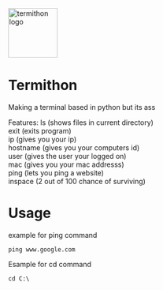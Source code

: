 <img src="https://raw.githubusercontent.com/IdkDwij/Termithon/main/termithon.ico" alt="termithon logo" height="100px">

# Termithon
Making a terminal based in python but its ass

Features:
ls (shows files in current directory)<br>
exit (exits program)<br>
ip (gives you your ip)<br>
hostname (gives you your computers id)<br>
user (gives the user your logged on)<br>
mac (gives you your mac addresss)<br>
ping (lets you ping a website)<br>
inspace (2 out of 100 chance of surviving)
# Usage<br>
example for ping command<br>
```
ping www.google.com
```
Esample for cd command<br>
```
cd C:\
```
